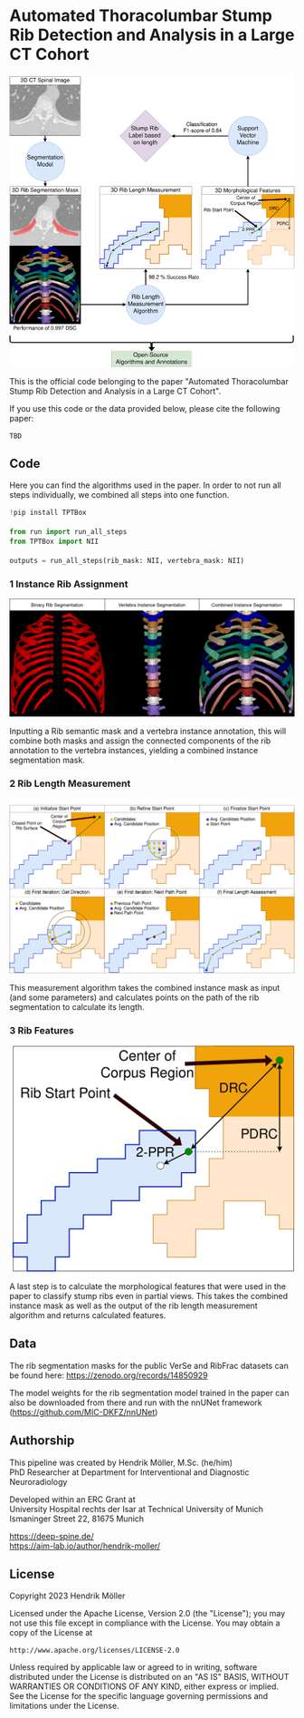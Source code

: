 # Automated Thoracolumbar Stump Rib Detection and Analysis in a Large CT Cohort

<div align="center">
<a href="https://github.com/Hendrik-code/rib-segmentation/blob/main/figures/img_ribfeatures.png"><img src="/figures/img_graphical_abstract.png" width="512" ></a>
</div>

This is the official code belonging to the paper "Automated Thoracolumbar Stump Rib Detection and Analysis in a Large CT Cohort".

If you use this code or the data provided below, please cite the following paper:
```
TBD
```


## Code

Here you can find the algorithms used in the paper. In order to not run all steps individually, we combined all steps into one function.
```python
!pip install TPTBox

from run import run_all_steps
from TPTBox import NII

outputs = run_all_steps(rib_mask: NII, vertebra_mask: NII)
```

### 1 Instance Rib Assignment

![seginstance](figures/img_seginstance.png)

Inputting a Rib semantic mask and a vertebra instance annotation, this will combine both masks and assign the connected components of the rib annotation to the vertebra instances, yielding a combined instance segmentation mask.

### 2 Rib Length Measurement

![seglen](figures/img_riblen_algo.png)

This measurement algorithm takes the combined instance mask as input (and some parameters) and calculates points on the path of the rib segmentation to calculate its length.


### 3 Rib Features

<div align="center">
<a href="https://github.com/Hendrik-code/rib-segmentation/blob/main/figures/img_ribfeatures.png"><img src="/figures/img_ribfeatures.png" width="512" ></a>
</div>


A last step is to calculate the morphological features that were used in the paper to classify stump ribs even in partial views.
This takes the combined instance mask as well as the output of the rib length measurement algorithm and returns calculated features.


## Data

The rib segmentation masks for the public VerSe and RibFrac datasets can be found here: https://zenodo.org/records/14850929

The model weights for the rib segmentation model trained in the paper can also be downloaded from there and run with the nnUNet framework (https://github.com/MIC-DKFZ/nnUNet)



## Authorship

This pipeline was created by Hendrik Möller, M.Sc. (he/him)<br>
PhD Researcher at Department for Interventional and Diagnostic Neuroradiology

Developed within an ERC Grant at<br>
University Hospital rechts der Isar at Technical University of Munich<br>
Ismaninger Street 22, 81675 Munich

https://deep-spine.de/<br>
https://aim-lab.io/author/hendrik-moller/


## License

Copyright 2023 Hendrik Möller

Licensed under the Apache License, Version 2.0 (the "License");
you may not use this file except in compliance with the License.
You may obtain a copy of the License at

    http://www.apache.org/licenses/LICENSE-2.0

Unless required by applicable law or agreed to in writing, software
distributed under the License is distributed on an "AS IS" BASIS,
WITHOUT WARRANTIES OR CONDITIONS OF ANY KIND, either express or implied.
See the License for the specific language governing permissions and
limitations under the License.